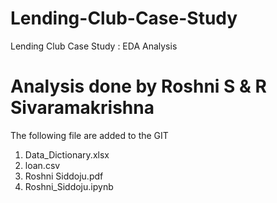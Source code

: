 # Lending-Club-Case-Study
Lending Club Case Study : EDA Analysis

# Analysis done by Roshni S & R Sivaramakrishna
The following file are added to the GIT

1. Data_Dictionary.xlsx
2. loan.csv
3. Roshni Siddoju.pdf
4. Roshni_Siddoju.ipynb



